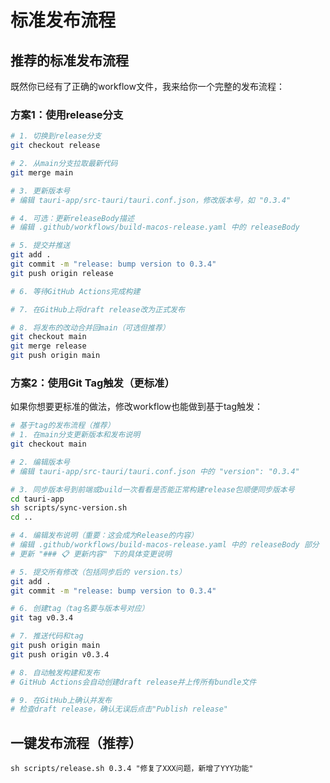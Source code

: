 # 标准发布流程

## 推荐的标准发布流程

既然你已经有了正确的workflow文件，我来给你一个完整的发布流程：

### 方案1：使用release分支

```bash
# 1. 切换到release分支
git checkout release

# 2. 从main分支拉取最新代码
git merge main

# 3. 更新版本号
# 编辑 tauri-app/src-tauri/tauri.conf.json，修改版本号，如 "0.3.4"

# 4. 可选：更新releaseBody描述
# 编辑 .github/workflows/build-macos-release.yaml 中的 releaseBody

# 5. 提交并推送
git add .
git commit -m "release: bump version to 0.3.4"
git push origin release

# 6. 等待GitHub Actions完成构建

# 7. 在GitHub上将draft release改为正式发布

# 8. 将发布的改动合并回main（可选但推荐）
git checkout main
git merge release
git push origin main
```

### 方案2：使用Git Tag触发（更标准）

如果你想要更标准的做法，修改workflow也能做到基于tag触发：

```bash
# 基于tag的发布流程（推荐）
# 1. 在main分支更新版本和发布说明
git checkout main

# 2. 编辑版本号
# 编辑 tauri-app/src-tauri/tauri.conf.json 中的 "version": "0.3.4"

# 3. 同步版本号到前端或build一次看看是否能正常构建release包顺便同步版本号
cd tauri-app
sh scripts/sync-version.sh
cd ..

# 4. 编辑发布说明（重要：这会成为Release的内容）
# 编辑 .github/workflows/build-macos-release.yaml 中的 releaseBody 部分
# 更新 "### 📋 更新内容" 下的具体变更说明

# 5. 提交所有修改（包括同步后的 version.ts）
git add .
git commit -m "release: bump version to 0.3.4"

# 6. 创建tag（tag名要与版本号对应）
git tag v0.3.4

# 7. 推送代码和tag
git push origin main
git push origin v0.3.4

# 8. 自动触发构建和发布
# GitHub Actions会自动创建draft release并上传所有bundle文件

# 9. 在GitHub上确认并发布
# 检查draft release，确认无误后点击"Publish release"
```

## 一键发布流程（推荐）

`sh scripts/release.sh 0.3.4 "修复了XXX问题，新增了YYY功能"`
